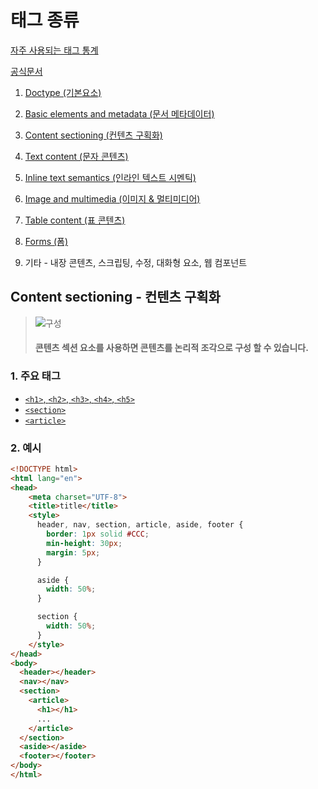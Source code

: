 # 태그 종류
[자주 사용되는 태그 통계](https://www.advancedwebranking.com/html/)

[공식문서](https://developer.mozilla.org/ko/docs/Web/HTML/HTML5)

1. [Doctype (기본요소)](https://developer.mozilla.org/ko/docs/Web/HTML/Element#%EA%B8%B0%EB%B3%B8_%EC%9A%94%EC%86%8C)

2. [Basic elements and metadata (문서 메타데이터)](https://developer.mozilla.org/ko/docs/Web/HTML/Element#%EB%AC%B8%EC%84%9C_%EB%A9%94%ED%83%80%EB%8D%B0%EC%9D%B4%ED%84%B0https://developer.mozilla.org/ko/docs/Web/HTML/Element#%EB%AC%B8%EC%9E%90_%EC%BD%98%ED%85%90%EC%B8%A0)

3. [Content sectioning (컨텐츠 구획화)](https://developer.mozilla.org/ko/docs/Web/HTML/Element#%EC%BB%A8%ED%85%90%EC%B8%A0_%EA%B5%AC%ED%9A%8D%ED%99%94)

4. [Text content (문자 콘텐츠)](https://developer.mozilla.org/ko/docs/Web/HTML/Element#%EB%AC%B8%EC%9E%90_%EC%BD%98%ED%85%90%EC%B8%A0)

5. [Inline text semantics (인라인 텍스트 시멘틱)](https://developer.mozilla.org/ko/docs/Web/HTML/Element#%EC%9D%B8%EB%9D%BC%EC%9D%B8_%ED%85%8D%EC%8A%A4%ED%8A%B8_%EC%8B%9C%EB%A9%98%ED%8B%B1)

6. [Image and multimedia (이미지 & 멀티미디어)](https://developer.mozilla.org/ko/docs/Web/HTML/Element#%EC%9D%B4%EB%AF%B8%EC%A7%80_%EB%A9%80%ED%8B%B0%EB%AF%B8%EB%94%94%EC%96%B4)

7. [Table content (표 콘텐츠)](https://developer.mozilla.org/ko/docs/Web/HTML/Element#%ED%91%9C_%EC%BD%98%ED%85%90%EC%B8%A0)

8. [Forms (폼)](https://developer.mozilla.org/ko/docs/Web/HTML/Element#%ED%8F%BC)

9. 기타 - 내장 콘텐츠, 스크립팅, 수정, 대화형 요소, 웹 컴포넌트


## Content sectioning - 컨텐츠 구획화
>
> ![구성](http://cfile9.uf.tistory.com/image/261BFE435539390B1BBF48)
> #### 콘텐츠 섹션 요소를 사용하면 콘텐츠를 논리적 조각으로 구성 할 수 있습니다.

### 1. 주요 태그
- [`<h1>`, `<h2>`, `<h3>`, `<h4>`, `<h5>`](https://developer.mozilla.org/ko/docs/Web/HTML/Element/Heading_Elements)
- [`<section>`](https://developer.mozilla.org/ko/docs/Web/HTML/Element/section)
- [`<article>`](https://www.w3schools.com/tags/tag_article.asp)

### 2. 예시
```html
<!DOCTYPE html>
<html lang="en">
<head>
    <meta charset="UTF-8">
    <title>title</title>
    <style>
      header, nav, section, article, aside, footer {
        border: 1px solid #CCC;
        min-height: 30px;
        margin: 5px;
      }

      aside {
        width: 50%;
      }

      section {
        width: 50%;
      }
    </style>
</head>
<body>
  <header></header>
  <nav></nav>
  <section>
    <article>
      <h1></h1>
      ...
    </article>
  </section>
  <aside></aside>
  <footer></footer>
</body>
</html>
```
